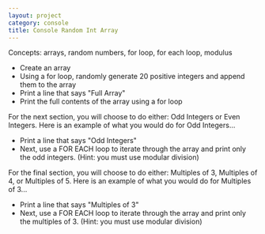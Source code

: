 ```yaml
---
layout: project
category: console
title: Console Random Int Array
---
```


Concepts: arrays, random numbers, for loop, for each loop, modulus

- Create an array
- Using a for loop, randomly generate 20 positive integers and append them to the array
- Print a line that says "Full Array"
- Print the full contents of the array using a for loop

For the next section, you will choose to do either: Odd Integers or Even Integers.
Here is an example of what you would do for Odd Integers...
- Print a line that says "Odd Integers"
- Next, use a FOR EACH loop to iterate through the array and print only the odd integers. (Hint: you must use modular division)

For the final section, you will choose to do either: Multiples of 3, Multiples of 4, or Multiples of 5.
Here is an example of what you would do for Multiples of 3...
- Print a line that says "Multiples of 3"
- Next, use a FOR EACH loop to iterate through the array and print only the multiples of 3. (Hint: you must use modular division)
